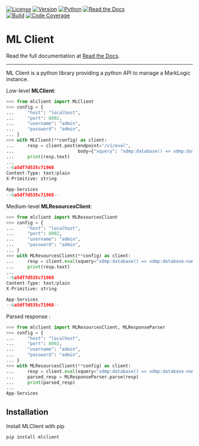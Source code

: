 [![License](https://img.shields.io/github/license/monasticus/mlclient?label=License&style=plastic)](https://github.com/monasticus/mlclient/blob/main/LICENSE)
[![Version](https://img.shields.io/pypi/v/mlclient?color=blue&label=PyPI&style=plastic)](https://pypi.org/project/mlclient/)
[![Python](https://img.shields.io/pypi/pyversions/mlclient?logo=python&label=Python&style=plastic)](https://www.python.org/)
[![Read the Docs](https://img.shields.io/readthedocs/mlclient/0.4.0?style=plastic&logo=readthedocs)](https://mlclient.readthedocs.io/en/0.4.0)  
[![Build](https://img.shields.io/github/actions/workflow/status/monasticus/mlclient/unit-test.yml?label=Test%20MLClient&style=plastic)](https://github.com/monasticus/mlclient/actions/workflows/unit-test.yml?query=branch%3Amain)
[![Code Coverage](https://img.shields.io/badge/Code%20Coverage-100%25-brightgreen?style=plastic)](https://github.com/monasticus/mlclient/actions/workflows/coverage-badge.yml?query=branch%3Amain)

# ML Client

Read the full documentation at [Read the Docs](https://mlclient.readthedocs.io).
___

ML Client is a python library providing a python API to manage a MarkLogic instance.

Low-level **MLClient**:
```python
>>> from mlclient import MLClient
>>> config = {
...     "host": "localhost",
...     "port": 8002,
...     "username": "admin",
...     "password": "admin",
... }
>>> with MLClient(**config) as client:
...     resp = client.post(endpoint="/v1/eval",
...                        body={"xquery": "xdmp:database() => xdmp:database-name()"})
...     print(resp.text)
...
--6a5df7d535c71968
Content-Type: text/plain
X-Primitive: string

App-Services
--6a5df7d535c71968--
```

Medium-level **MLResourcesClient**:
```python
>>> from mlclient import MLResourcesClient
>>> config = {
...     "host": "localhost",
...     "port": 8002,
...     "username": "admin",
...     "password": "admin",
... }
>>> with MLResourcesClient(**config) as client:
...     resp = client.eval(xquery="xdmp:database() => xdmp:database-name()")
...     print(resp.text)
...
--6a5df7d535c71968
Content-Type: text/plain
X-Primitive: string

App-Services
--6a5df7d535c71968--
```

Parsed response :
```python
>>> from mlclient import MLResourcesClient, MLResponseParser
>>> config = {
...     "host": "localhost",
...     "port": 8002,
...     "username": "admin",
...     "password": "admin",
... }
>>> with MLResourcesClient(**config) as client:
...     resp = client.eval(xquery="xdmp:database() => xdmp:database-name()")
...     parsed_resp = MLResponseParser.parse(resp)
...     print(parsed_resp)
...
App-Services
```

## Installation

Install MLClient with pip

```sh
pip install mlclient
```
